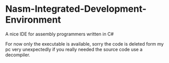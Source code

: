 # Nasm-Integrated-Development-Environment
A nice IDE for assembly programmers written in C#

For now only the executable is available, sorry the code is deleted form my pc very unexpectedly if you really needed the source code use a decompiler.
